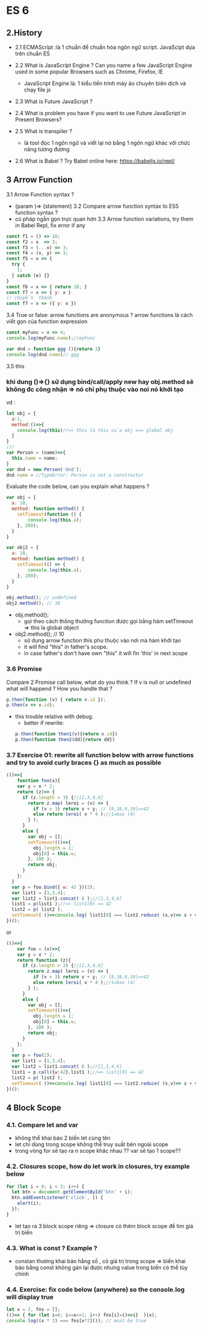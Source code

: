 # ES 6
## 2.History
* 2.1 ECMAScript :là 1 chuẩn để  chuẩn hóa ngôn ngữ script. JavaScipt dựa trên chuẩn ES

* 2.2 What is JavaScript Engine ? Can you name a few JavaScript Engine used in some popular Browsers such as Chrome, Firefox, IE
  * JavaScript Engine là: 1 kiểu tiến trình máy ảo chuyên biên dịch và chạy file js
* 2.3 What is Future JavaScript ?
* 2.4 What is problem you have if you want to use Future JavaScript in Present Browsers?

* 2.5 What is transpiler ?
  * là tool đọc 1 ngôn ngữ và viết lại nó bằng 1 ngôn ngữ khác với chức năng tương đương 

* 2.6 What is Babel ? Try Babel online here: https://babeljs.io/repl/

## 3 Arrow Function

3.1 Arrow Function syntax ?
  * (param )=> {statement}
3.2 Compare arrow function syntax to ES5 function syntax ?
  * cú pháp ngắn gọn trực quan hơn 
3.3 Arrow function variations, try them in Babel Repl, fix error if any

```javascript 
const f1 = () => 10;
const f2 = x  => 3;
const f3 = (...x) => 3;
const f4 = (x, y) => 3;
const f5 = x => {
  try {
    1;
  } catch (e) {}
}
const f6 = x => { return 10; }
const f7 = x => { y: x } 
// chuyển  thành 
const f7 = x => ({ y: x })

``` 
3.4 True or false: arrow functions are anonymous ?
arrow functions là cách viết gọn của function expression 
```javascript
const myFunc = x => 4;
console.log(myFunc.name);//myFunc

var dnd = function ggg (){return 3}
console.log(dnd.name)// ggg
```

3.5 this
### khi dung ()=>{} sử dụng bind/call/apply new hay obj.method sẽ không đc công nhận => nó chỉ phụ thuộc vào noi nó khởi tạo 
vd :
```javascript
let obj = {
  a:1,
  method:()=>{
    console.log(this)//=> this là this của obj === global obj
  }
}
///
var Person = (name)=>{
  this.name = name;
}
var dnd = new Person('dnd');
dnd.name = //TypeError: Person is not a constructor
```
Evaluate the code below, can you explain what happens ?
```javascript
var obj = {
  a: 10,
  method: function method() {
    setTimeout(function () {
        console.log(this.a);
    }, 200);
  }
}

var obj2 = {
  a: 10,
  method: function method() {
    setTimeout(() => {
        console.log(this.a);
    }, 200);
  }
}

obj.method(); // undefined 
obj2.method(); // 10
```
* obj.method(); 
  * gọi theo cách thông thường function được gọi bằng hàm setTimeout => this la global object 
* obj2.method(); // 10
  * sử dụng arrow function this phu thuộc vào nơi mà hàm khởi tạo 
  * it will find "this" in father's scope. 
  * in case father's don't have own "this" it will fin 'this' in next scope
### 3.6 Promise

Compare 2 Promise call below, what do you think ? If v is null or undefined what will happend ? How you handle that ?
```javascript
p.then(function (v) { return v.id });
p.then(v => v.id);
```
* this trouble relative with debug. 
  * better if rewrite: 
  ```javascript
  p.then(function then1(v){return v.id})
  p.then(function then2(dd){return dd})
  ```
### 3.7 Exercise 01: rewrite all function below with arrow functions and try to avoid curly braces {} as much as possible
```javascript
(()=>{
    function foo(x){
    var y = x * 2;
    return (z)=> {
      if (z.length > 3) {//[1,3,4,6]
        return z.map( leroi = (v) => {
          if (v > 3) return v + y; // [8,16,8,10]=>42
          else return leroi( v * 4 );//1=baz (4)
        } );
      }
      else {
        var obj = [];
        setTimeout(()=>{
          obj.length = 1;
          obj[0] = this.w;
        }, 100 );
        return obj;
      }
    };
  }
  var p = foo.bind({ w: 42 })(2);
  var list1 = [1,3,4];
  var list2 = list1.concat( 6 );//[1,3,4,6]
  list1 = p(list1 );//=> list1[0] == 42
  list2 = p( list2 );
  setTimeout( ()=>console.log( list1[0] === list2.reduce( (s,v)=> s + v, 0 ) ), 200 );
})();
```
or 
```javascript
(()=>{
    var foo = (x)=>{
    var y = x * 2;
    return function (z){
      if (z.length > 3) {//[1,3,4,6]
        return z.map( leroi = (v) => {
          if (v > 3) return v + y; // [8,16,8,10]=>42
          else return leroi( v * 4 );//1=baz (4)
        } );
      }
      else {
        var obj = [];
        setTimeout(()=>{
          obj.length = 1;
          obj[0] = this.w;
        }, 100 );
        return obj;
      }
    };
  }
  var p = foo(2);
  var list1 = [1,3,4];
  var list2 = list1.concat( 6 );//[1,3,4,6]
  list1 = p.call({w:42},list1 );//=> list1[0] == 42
  list2 = p( list2 );
  setTimeout( ()=>console.log( list1[0] === list2.reduce( (s,v)=> s + v, 0 ) ), 200 );
})();
```

## 4 Block Scope
### 4.1. Compare let and var
  * không thể khai báo 2 biến let cùng tên
  * let chỉ dùng trong scope không thể truy suất bên ngoài scope 
  * trong vòng for sẽ tạo ra n scope khác nhau ?? var sẽ tạo 1 scope?? 
### 4.2. Closures scope, how do let work in closures, try example below
```javascript
for (let i = 0; i < 3; i++) {
  let btn = document.getElementById('btn' + i);
  btn.addEventListener('click', () {
    alert(i);
  });
}
```
* let tạo ra 3 block scope riêng => closure có thêm block scope để tìm giá trị biến 
### 4.3. What is const ? Example ?
* constan thương khai báo hằng số , có giá trị trong scope 
=> biến khai báo bằng const không gán lại được nhưng value trong biến có thể tùy chỉnh
### 4.4. Exercise: fix code below (anywhere) so the console.log will display true
```javascript
let x = 2, fns = [];
(()=> { for (let i=0; i<=x<<1; i++) fns[i]=()=>i}  )(x);
console.log((x * 2) === fns[x*2]()); // must be true
```